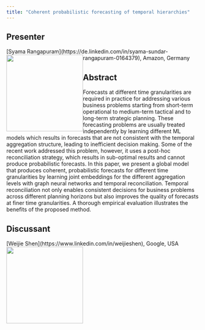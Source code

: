 ```yaml
---
title: "Coherent probabilistic forecasting of temporal hierarchies"
---
```


## Presenter

<div class = "figure">
[Syama Rangapuram](https://de.linkedin.com/in/syama-sundar-rangapuram-0164379), Amazon, Germany
<img src="/img/rangapuram.png"  width=200px height=200px style="float:left">
</div>

## Abstract

Forecasts at different time granularities are required in practice for addressing various business problems starting from short-term operational to medium-term tactical and to long-term strategic planning. These forecasting problems are usually treated independently by learning different ML models which results in forecasts that are not consistent with the temporal aggregation structure, leading to inefficient decision making. Some of the recent work addressed this problem, however, it uses a post-hoc reconciliation strategy, which results in sub-optimal results and cannot produce probabilistic forecasts. In this paper, we present a global model that produces coherent, probabilistic forecasts for different time granularities by learning joint embeddings for the different aggregation levels with graph neural networks and temporal reconciliation. Temporal reconciliation not only enables consistent decisions for business problems across different planning horizons but also improves the quality of forecasts at finer time granularities. A thorough empirical evaluation illustrates the benefits of the proposed method.

## Discussant

<div class = "figure">
[Weijie Shen](https://www.linkedin.com/in/weijieshen), Google, USA
<img src=/img/??.png  width=200px height=200px style="float:left">
</div>
